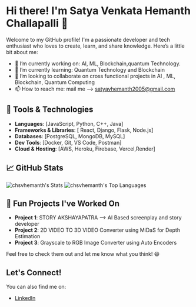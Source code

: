 # Hi there! I'm Satya Venkata Hemanth Challapalli 👋

Welcome to my GitHub profile! I'm a passionate developer and tech enthusiast who loves to create, learn, and share knowledge. Here’s a little bit about me:

* 🔭 I’m currently working on: AI, ML, Blockchain,quantum Technology.
* 🌱 I’m currently learning: Quantum Technology and Blockchain
* 👯 I’m looking to collaborate on cross functional projects in AI , ML, Blockchain, Quantum Computing
* 📫 How to reach me: mail me --> satyavhemanth2005@gmail.com


## 🔧 Tools & Technologies

* **Languages**: \[JavaScript, Python, C++, Java]
* **Frameworks & Libraries**: \[ React, Django, Flask, Node.js]
* **Databases**: \[PostgreSQL, MongoDB, MySQL]
* **Dev Tools**: \[Docker, Git, VS Code, Postman]
* **Cloud & Hosting**: \[AWS, Heroku, Firebase, Vercel,Render]

## 📈 GitHub Stats

![chsvhemanth's Stats](https://github-readme-stats.vercel.app/api?username=chsvhemanth&theme=prussian&show_icons=true&hide_border=true&count_private=true)
![chsvhemanth's Top Languages](https://github-readme-stats.vercel.app/api/top-langs/?username=chsvhemanth&theme=prussian&show_icons=true&hide_border=true&layout=compact)


## 🎉 Fun Projects I've Worked On

* **Project 1**: STORY AKSHAYAPATRA --> AI Based screenplay and story developer
* **Project 2**: 2D VIDEO TO 3D VIDEO Converter using MiDaS for Depth Estimation
* **Project 3**: Grayscale to RGB Image Converter using Auto Encoders

Feel free to check them out and let me know what you think! 😄

## Let's Connect!

You can also find me on:

* [LinkedIn](https://www.linkedin.com/in/satya-venkata-hemanth-challapalli-3aa6b9251/)


